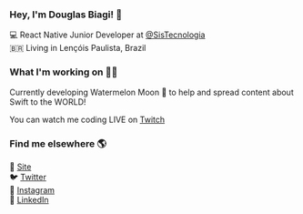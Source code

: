 ### Hey, I'm Douglas Biagi! 👋

💻 React Native Junior Developer at [@SisTecnologia](https://sistecnologia.com.br/) <br>
🇧🇷 Living in Lençóis Paulista, Brazil <br>

### What I'm working on 👨‍💻

Currently developing Watermelon Moon 🍉 to help and spread content about Swift to the WORLD!

You can watch me coding LIVE on [Twitch](https://www.twitch.tv/lupim) <br>

### Find me elsewhere 🌎

🚀 [Site](https://lupim.dev) <br>
🐦 [Twitter](https://twitter.com/douglasbiagi) <br>
📸 [Instagram](https://instagram.com/douglasbiagi) <br>
💼 [LinkedIn](https://www.linkedin.com/in/douglasbiagigrana/) <br>
